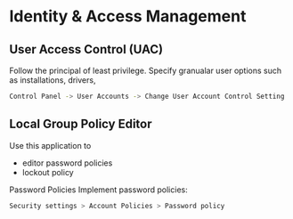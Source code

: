 # Identity & Access Management

## User Access Control (UAC)
Follow the principal of least privilege. Specify granualar user options such as installations, drivers, 
```sh
Control Panel -> User Accounts -> Change User Account Control Setting
```

## Local Group Policy Editor
Use this application to
- editor password policies
- lockout policy


Password Policies
Implement password policies:
```sh
Security settings > Account Policies > Password policy

```



